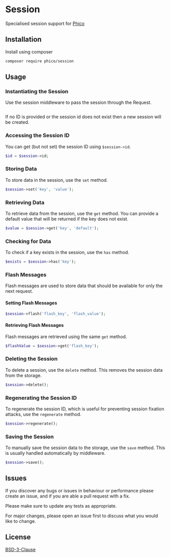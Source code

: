 # Session

Specialised session support for [Phico](https://github.com/phico-php/phico)

## Installation

Install using composer

```sh
composer require phico/session
```

## Usage

### Instantiating the Session

Use the session middleware to pass the session through the Request.

```php

```

If no ID is provided or the session id does not exist then a new session will be created.

### Accessing the Session ID

You can get (but not set) the session ID using `$session->id`.

```php
$id = $session->id;
```

### Storing Data

To store data in the session, use the `set` method.

```php
$session->set('key', 'value');
```

### Retrieving Data

To retrieve data from the session, use the `get` method. You can provide a default value that will be returned if the key does not exist.

```php
$value = $session->get('key', 'default');
```

### Checking for Data

To check if a key exists in the session, use the `has` method.

```php
$exists = $session->has('key');
```

### Flash Messages

Flash messages are used to store data that should be available for only the next request.

#### Setting Flash Messages

```php
$session->flash('flash_key', 'flash_value');
```

#### Retrieving Flash Messages

Flash messages are retrieved using the same `get` method.

```php
$flashValue = $session->get('flash_key');
```

### Deleting the Session

To delete a session, use the `delete` method. This removes the session data from the storage.

```php
$session->delete();
```

### Regenerating the Session ID

To regenerate the session ID, which is useful for preventing session fixation attacks, use the `regenerate` method.

```php
$session->regenerate();
```

### Saving the Session

To manually save the session data to the storage, use the `save` method. This is usually handled automatically by middleware.

```php
$session->save();
```

## Issues

If you discover any bugs or issues in behaviour or performance please create an issue, and if you are able a pull request with a fix.

Please make sure to update any tests as appropriate.

For major changes, please open an issue first to discuss what you would like to change.

## License

[BSD-3-Clause](https://choosealicense.com/licenses/bsd-3-clause/)

